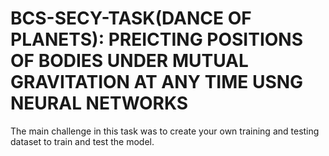 # BCS-SECY-TASK(DANCE OF PLANETS): PREICTING POSITIONS OF BODIES UNDER MUTUAL GRAVITATION AT ANY TIME USNG NEURAL NETWORKS

The main challenge in this task was to create your own training and testing dataset to train and test the model. 
